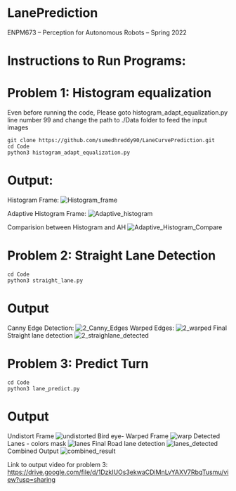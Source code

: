 # LanePrediction
ENPM673 – Perception for Autonomous Robots – Spring 2022


# Instructions to Run Programs:
# Problem 1: Histogram equalization

Even before running the code, Please goto histogram_adapt_equalization.py line number 99 and change the path to ./Data folder to feed the input images
```
git clone https://github.com/sumedhreddy90/LaneCurvePrediction.git
cd Code
python3 histogram_adapt_equalization.py
```
# Output:
Histogram Frame:
![Histogram_frame](https://user-images.githubusercontent.com/24978535/161637559-f75164ec-3b15-46e2-886f-4c83ea3134a4.jpg)

Adaptive Histogram Frame:
![Adaptive_histogram](https://user-images.githubusercontent.com/24978535/161637610-0f34880c-9dd7-43b0-bc98-83ab32bd543f.png)

Comparision between Histogram and AH
![Adaptive_Histogram_Compare](https://user-images.githubusercontent.com/24978535/161637650-7cb3bf1d-bdbd-43bc-80b4-00648ad68d0a.jpg)


# Problem 2: Straight Lane Detection
```
cd Code
python3 straight_lane.py
```
# Output
Canny Edge Detection:
![2_Canny_Edges](https://user-images.githubusercontent.com/24978535/161637910-52c0cea0-9daf-4538-84e0-f85251e2c89e.jpg)
Warped Edges:
![2_warped](https://user-images.githubusercontent.com/24978535/161637928-94e2195b-92a4-4674-b193-f6b3f8a9e628.jpg)
Final Straight lane detection
![2_straighlane_detected](https://user-images.githubusercontent.com/24978535/161637938-8ee9c4e0-a4eb-4cd1-b288-7e1c977e701d.jpg)

# Problem 3:  Predict Turn 
```
cd Code
python3 lane_predict.py
```
# Output
Undistort Frame
![undistorted](https://user-images.githubusercontent.com/24978535/161638158-5254184d-f18b-42cc-811a-2def2071f07e.jpg)
Bird eye- Warped Frame
![warp](https://user-images.githubusercontent.com/24978535/161638177-027144df-9610-4990-9d91-a7601b94e44b.jpg)
Detected Lanes - colors mask
![lanes](https://user-images.githubusercontent.com/24978535/161638185-ac2f8f5b-b3bc-415a-b787-cd30faf393b1.jpg)
Final Road lane detection
![lanes_detected](https://user-images.githubusercontent.com/24978535/161638199-d8ce0d0a-2c51-4228-a0c2-3d5d21f29799.jpg)
Combined Output
![combined_result](https://user-images.githubusercontent.com/24978535/161638210-3bee4a98-ba3c-4720-9d40-dd8037f6d8f0.jpg)





Link to output video for problem 3: https://drive.google.com/file/d/1DzkIUOs3ekwaCDiMnLvYAXV7RbqTusmu/view?usp=sharing

